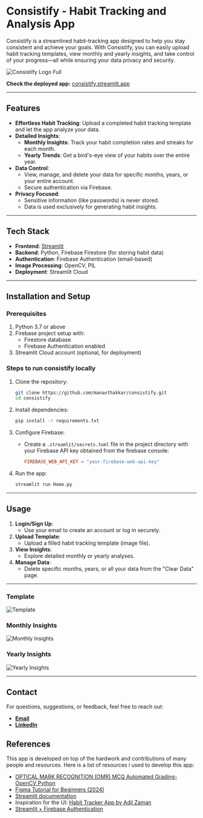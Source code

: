 # **Consistify - Habit Tracking and Analysis App**

Consistify is a streamlined habit-tracking app designed to help you stay consistent and achieve your goals. With Consistify, you can easily upload habit tracking templates, view monthly and yearly insights, and take control of your progress—all while ensuring your data privacy and security.

![Consistify Logo Full](assets/consistify-logo-full.png)

**Check the deployed app:** [consistify.streamlit.app](https://consistify.streamlit.app)

---

## **Features**

- **Effortless Habit Tracking**: Upload a completed habit tracking template and let the app analyze your data.
- **Detailed Insights**:
  - **Monthly Insights**: Track your habit completion rates and streaks for each month.
  - **Yearly Trends**: Get a bird's-eye view of your habits over the entire year.
- **Data Control**:
  - View, manage, and delete your data for specific months, years, or your entire account.
  - Secure authentication via Firebase.
- **Privacy Focused**:
  - Sensitive information (like passwords) is never stored.
  - Data is used exclusively for generating habit insights.

---

## **Tech Stack**

- **Frontend**: [Streamlit](https://streamlit.io/)
- **Backend**: Python, Firebase Firestore (for storing habit data)
- **Authentication**: Firebase Authentication (email-based)
- **Image Processing**: OpenCV, PIL
- **Deployment**: Streamlit Cloud

---

## **Installation and Setup**

### **Prerequisites**
1. Python 3.7 or above
2. Firebase project setup with:
   - Firestore database
   - Firebase Authentication enabled
3. Streamlit Cloud account (optional, for deployment)

### **Steps to run consistify locally**
1. Clone the repository:
   ```bash
   git clone https://github.com/manavthakkar/consistify.git
   cd consistify
   ```

2. Install dependencies:
   ```bash
   pip install -r requirements.txt
   ```

3. Configure Firebase:
   - Create a `.streamlit/secrets.toml` file in the project directory with your Firebase API key obtained from the firebase console:
     ```toml
     FIREBASE_WEB_API_KEY = "your-firebase-web-api-key"
     ```

4. Run the app:
   ```bash
   streamlit run Home.py
   ```

---

## **Usage**

1. **Login/Sign Up**:
   - Use your email to create an account or log in securely.
2. **Upload Template**:
   - Upload a filled habit tracking template (image file).
3. **View Insights**:
   - Explore detailed monthly or yearly analyses.
4. **Manage Data**:
   - Delete specific months, years, or all your data from the "Clear Data" page.

---

### Template
![Template](assets/template.jpg)

### Monthly Insights
![Monthly Insights](assets/filled-month.png)

### Yearly Insights
![Yearly Insights](assets/filled-year.png)

---

## **Contact**

For questions, suggestions, or feedback, feel free to reach out:
- [**Email**](mailto:manavt2000@gmail.com)
- [**LinkedIn**](https://www.linkedin.com/in/manavt2000)


## References
This app is developed on top of the hardwork and contributions of many people and resources. Here is a list of resources i used to develop this app:
- [OPTICAL MARK RECOGNITION (OMR) MCQ Automated Grading- OpenCV Python](https://www.youtube.com/watch?v=0IqCOPlGBTs)
- [Figma Tutorial for Beginners (2024)](https://www.youtube.com/watch?v=ezldKx-jPag)
- [Streamlit documentation](https://docs.streamlit.io/)
- Inspiration for the UI: [Habit Tracker App by Adil Zaman](https://www.figma.com/community/file/1161569654111587208/habit-tracker-app)
- [Streamlit + Firebase Authentication](https://github.com/cmayoracurzio/streamlit_firebase_auth)